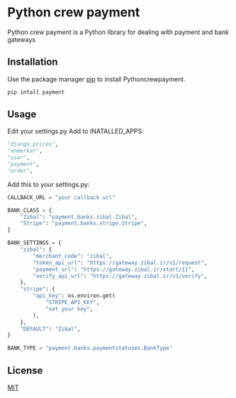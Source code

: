 # Python crew payment

Python crew payment is a Python library for dealing with payment and bank gateways

## Installation

Use the package manager [pip](https://pip.pypa.io/en/stable/) to install Pythoncrewpayment.

```bash
pip intall payment
```

## Usage

Edit your settings.py
Add to INATALLED_APPS:

```python
"django_prices",
"enmerkar",
"user",
"payment",
"order",
```

Add this to your settings.py:

```python
CALLBACK_URL = "your callback url"

BANK_CLASS = {
    "Zibal": "payment.banks.zibal.Zibal",
    "Stripe": "payment.banks.stripe.Stripe",
}

BANK_SETTINGS = {
    "zibal": {
        "merchant_code": "zibal",
        "token_api_url": "https://gateway.zibal.ir/v1/request",
        "payment_url": "https://gateway.zibal.ir/start/{}",
        "verify_api_url": "https://gateway.zibal.ir/v1/verify",
    },
    "stripe": {
        "api_key": os.environ.get(
            "STRIPE_API_KEY",
            "set your key",
        ),
    },
    "DEFAULT": "Zibal",
}

BANK_TYPE = "payment.banks.paymentstatuses.BankType"
```

## License
[MIT](https://choosealicense.com/licenses/mit/)